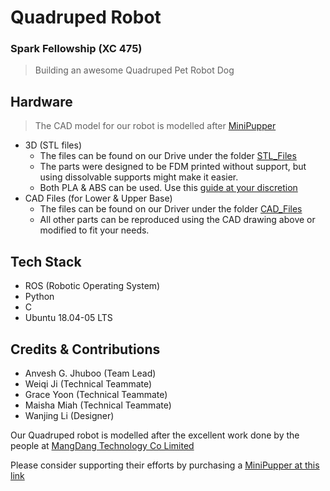 # Quadruped Robot
### Spark Fellowship (XC 475)

> Building an awesome Quadruped Pet Robot Dog

## Hardware

> The CAD model for our robot is modelled after [MiniPupper](https://myhub.autodesk360.com/ue2a461ea/g/shares/SH919a0QTf3c32634dcfed5fb93cb826ef9c)

- 3D (STL files)
	- The files can be found on our Drive under the folder [STL\_Files](https://drive.google.com/drive/folders/1JA7Nf6_kgI6SZg8h2AqoccZziBeswK1r?usp=sharing)
	- The parts were designed to be FDM printed without support, but using dissolvable supports might make it easier.
	- Both PLA & ABS can be used. Use this [guide at your discretion](https://www.hubs.com/knowledge-base/pla-vs-abs-whats-difference/)
- CAD Files (for Lower & Upper Base)
	- The files can be found on our Driver under the folder [CAD\_Files](https://drive.google.com/drive/folders/1Ap0bBhJqepLy62csppPCNvNkpyGk60Wh?usp=sharing)
	- All other parts can be reproduced using the CAD drawing above or modified to fit your needs.



## Tech Stack

- ROS (Robotic Operating System)
- Python
- C
- Ubuntu 18.04-05 LTS

## Credits & Contributions

- Anvesh G. Jhuboo (Team Lead)
- Weiqi Ji (Technical Teammate)
- Grace Yoon (Technical Teammate)
- Maisha Miah (Technical Teammate)
- Wanjing Li (Designer)

Our Quadruped robot is modelled after the excellent work done by the people at [MangDang Technology Co Limited](https://www.mangdang.net/minipupper)

Please consider supporting their efforts by purchasing a [MiniPupper at this link](https://www.indiegogo.com/projects/mini-pupper-open-source-ros-robot-dog-kit#/)
